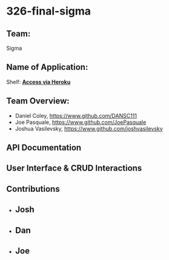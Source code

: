 # 326-final-sigma

## Team:
Sigma

## Name of Application:
Shelf: **[Access via Heroku](https://google.com)**

## Team Overview:
- Daniel Coley, https://www.github.com/DANSC111
- Joe Pasquale, https://www.github.com/JoePasquale
- Joshua Vasilevsky, https://www.github.com/joshvasilevsky

## API Documentation

## User Interface & CRUD Interactions

## Contributions
 - Josh
    - 
 - Dan
    - 
 - Joe
    -